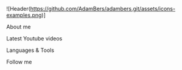 ![Header(https://github.com/AdamBers/adambers.git/assets/icons-examples.png)]

About me

Latest Youtube videos

Languages & Tools

Follow me